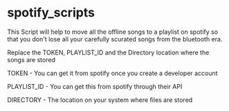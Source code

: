 # spotify_scripts

This Script will help to move all the offline songs to a playlist on spotify so that you don't lose all your carefully scurated songs from the bluetooth era. 

Replace the TOKEN, PLAYLIST_ID and the Directory location where the songs are stored

TOKEN - You can get it from spotify once you create a developer account

PLAYLIST_ID - You can get this from spotify through their API

DIRECTORY - The location on your system where files are stored

